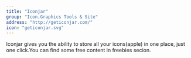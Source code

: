```yaml
---
title: "Iconjar"
group: "Icon,Graphics Tools & Site"
address: "http://geticonjar.com/"
icon: "geticonjar.svg"
---
```

Iconjar gives you the ability to store all your icons(apple) in one place, just one click.You can find some free content in freebies secion.
